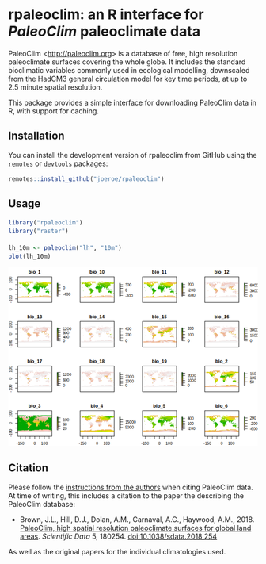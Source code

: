 
# rpaleoclim: an R interface for *PaleoClim* paleoclimate data

PaleoClim \<<http://paleoclim.org>\> is a database of free, high
resolution paleoclimate surfaces covering the whole globe. It includes
the standard bioclimatic variables commonly used in ecological
modelling, downscaled from the HadCM3 general circulation model for key
time periods, at up to 2.5 minute spatial resolution.

This package provides a simple interface for downloading PaleoClim data
in R, with support for caching.

## Installation

You can install the development version of rpaleoclim from GitHub using
the [`remotes`](https://github.com/r-lib/remotes) or
[`devtools`](https://github.com/r-lib/devtools) packages:

``` r
remotes::install_github("joeroe/rpaleoclim")
```

## Usage

``` r
library("rpaleoclim")
library("raster")

lh_10m <- paleoclim("lh", "10m")
plot(lh_10m)
```

![](README_files/figure-gfm/rpaleoclim-demo-1.png)<!-- -->

## Citation

Please follow the [instructions from the
authors](http://paleoclim.org/how-to-cite/) when citing PaleoClim data.
At time of writing, this includes a citation to the paper the describing
the PaleoClim database:

  - Brown, J.L., Hill, D.J., Dolan, A.M., Carnaval, A.C., Haywood, A.M.,
    2018. [PaleoClim, high spatial resolution paleoclimate surfaces for
    global land areas](https://www.nature.com/articles/sdata2018254).
    *Scientific Data* 5, 180254. <doi:10.1038/sdata.2018.254>

As well as the original papers for the individual climatologies used.
